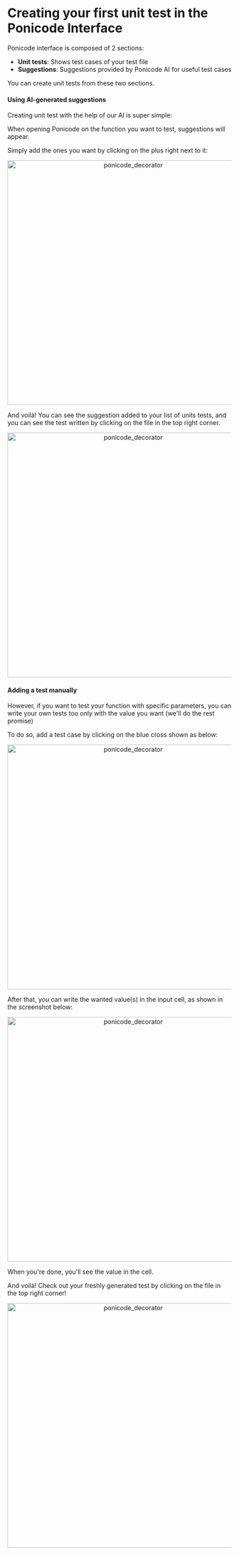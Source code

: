 # Creating your first unit test in the Ponicode Interface

Ponicode interface is composed of 2 sections:

- **Unit tests**: Shows test cases of your test file
- **Suggestions**: Suggestions provided by Ponicode AI for useful test cases

You can create unit tests from these two sections.

#### Using AI-generated suggestions

Creating unit test with the help of our AI is super simple:

When opening Ponicode on the function you want to test, suggestions will appear.

Simply add the ones you want by clicking on the plus right next to it:

<p align="center">
    <img src="ut_extension/gui_test/images/webview_suggestions_plus.png" alt="ponicode_decorator" width="550"/>
</p>

And voilà! You can see the suggestion added to your list of units tests, and you can see the test written by clicking on the file in the top right corner.

<p align="center">
    <img src="ut_extension/gui_test/images/suggestion_added.png" alt="ponicode_decorator" width="550"/>
</p>

#### Adding a test manually

However, if you want to test your function with specific parameters, you can write your own tests too only with the value you want (we'll do the rest promise)

To do so, add a test case by clicking on the blue cross shown as below:

<p align="center">
    <img src="ut_extension/gui_test/images/add_test_case.png" alt="ponicode_decorator" width="550"/>
</p>

After that, you can write the wanted value(s) in the input cell, as shown in the screenshot below:

<p align="center">
    <img src="ut_extension/gui_test/images/write_cell.png" alt="ponicode_decorator" width="550"/>
</p>

When you're done, you'll see the value in the cell.

And voilà! Check out your freshly generated test by clicking on the file in the top right corner!

<p align="center">
    <img src="ut_extension/gui_test/images/test_case_added.png" alt="ponicode_decorator" width="550"/>
</p>
